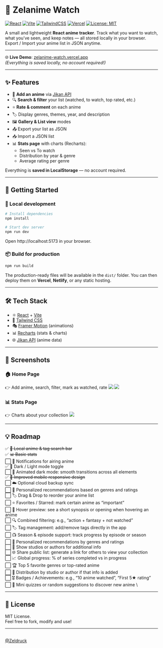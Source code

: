 # 🌸 Zelanime Watch  

[![React](https://img.shields.io/badge/React-20232A?style=for-the-badge&logo=react&logoColor=61DAFB)](https://react.dev/)
[![Vite](https://img.shields.io/badge/Vite-646CFF?style=for-the-badge&logo=vite&logoColor=white)](https://vitejs.dev/)
[![TailwindCSS](https://img.shields.io/badge/Tailwind_CSS-06B6D4?style=for-the-badge&logo=tailwindcss&logoColor=white)](https://tailwindcss.com/)
[![Vercel](https://img.shields.io/badge/Deployed%20on-Vercel-black?style=for-the-badge&logo=vercel)](https://zelanime-watch.vercel.app)
[![License: MIT](https://img.shields.io/badge/License-MIT-yellow.svg?style=for-the-badge)](./LICENSE)




A small and lightweight **React anime tracker**.
Track what you want to watch, what you’ve seen, and keep notes — all stored locally in your browser.
Export / Import your anime list in JSON anytime.

---

🌐 **Live Demo**: [zelanime-watch.vercel.app](https://zelanime-watch.vercel.app)  
*(Everything is saved locally, no account required!)*  

---

## ✨ Features  

- 📌 **Add an anime** via [Jikan API](https://docs.api.jikan.moe/)  
- 🔍 **Search & filter** your list (watched, to watch, top rated, etc.)  
- ⭐ **Rate & comment** on each anime  
- 🏷️ Display genres, themes, year, and description  
- 🖼️ **Gallery & List view** modes  
- 📤 Export your list as JSON  
- 📥 Import a JSON list  
- 📊 **Stats page** with charts (Recharts):  
  - Seen vs To watch  
  - Distribution by year & genre  
  - Average rating per genre  

Everything is **saved in LocalStorage** — no account required.  

---

## 🚀 Getting Started  

### 🔧 Local development  

```bash
# Install dependencies
npm install

# Start dev server
npm run dev
```
Open http://localhost:5173 in your browser.

### 📦 Build for production 

```bash
npm run build
```

The production-ready files will be available in the `dist/` folder.
You can then deploy them on **Vercel**, **Netlify**, or any static hosting.

---

## 🛠️ Tech Stack
- ⚛️ [React](https://react.dev/) + [Vite](https://vitejs.dev/)
- 🎨 [Tailwind CSS](https://vitejs.dev/)
- 🎭 [Framer Motion](https://www.framer.com/motion/) (animations)
- 📊 [Recharts](https://recharts.org/) (stats & charts)
- 🌐 [Jikan API](https://docs.api.jikan.moe/) (anime data)

---

## 📸 Screenshots
### 🏠 Home Page
👉 Add anime, search, filter, mark as watched, rate
![](https://github.com/zeldruck/zelanime-watch/blob/main/git-images/home-gallery.png)
![](https://github.com/zeldruck/zelanime-watch/blob/main/git-images/home-list.png)


### 📊 Stats Page
👉 Charts about your collection
![](https://github.com/zeldruck/zelanime-watch/blob/main/git-images/stats.png)

---

## 💡 Roadmap

✅ ~~🔎 Local anime & tag search bar~~ \
✅ ~~📊 Basic stats~~ \
⬜ 🔔 Notifications for airing anime \
✅ 🌙 Dark / Light mode toggle \
⬜ 🌙 Animated dark mode: smooth transitions across all elements \
✅ ~~📱 Improved mobile responsive design~~ \
⬜ ☁️ Optional cloud backup sync \
⬜ 🎯 Personalized recommendations based on genres and ratings \
⬜ 🏷️ Drag & Drop to reorder your anime list \
⬜ ⭐ Favorites / Starred: mark certain anime as “important” \
⬜ 👀 Hover preview: see a short synopsis or opening when hovering an anime \
⬜ 🔍 Combined filtering: e.g., “action + fantasy + not watched” \
⬜ 🏷️ Tag management: add/remove tags directly in the app \
⬜ 📺 Season & episode support: track progress by episode or season \
⬜ 🎯 Personalized recommendations by genres and ratings \
⬜ 🏢 Show studios or authors for additional info \
⬜ 🌐 Share public list: generate a link for others to view your collection \
⬜ 📈 Global progress: % of series completed vs in progress \
⬜ 🏆 Top 5 favorite genres or top-rated anime \
⬜ 🏢 Distribution by studio or author if that info is added \
⬜ 🎖️ Badges / Achievements: e.g., “10 anime watched”, “First 5★ rating” \
⬜ 🎲 Mini quizzes or random suggestions to discover new anime \

---

## 📝 License

MIT License. \
Feel free to fork, modify and use!

---
\
[@Zeldruck](https://github.com/Zeldruck)